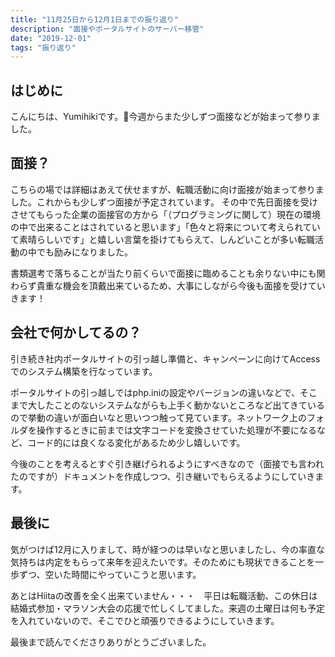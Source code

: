```yaml
---
title: "11月25日から12月1日までの振り返り"
description: "面接やポータルサイトのサーバー移管"
date: "2019-12-01"
tags: "振り返り"
---
```


## はじめに

こんにちは、Yumihikiです。今週からまた少しずつ面接などが始まって参りました。

## 面接？

こちらの場では詳細はあえて伏せますが、転職活動に向け面接が始まって参りました。これからも少しずつ面接が予定されています。
その中で先日面接を受けさせてもらった企業の面接官の方から「（プログラミングに関して）現在の環境の中で出来ることはされていると思います」「色々と将来について考えられていて素晴らしいです」と嬉しい言葉を掛けてもらえて、しんどいことが多い転職活動の中でも励みになりました。

書類選考で落ちることが当たり前くらいで面接に臨めることも余りない中にも関わらず貴重な機会を頂戴出来ているため、大事にしながら今後も面接を受けていきます！

## 会社で何かしてるの？

引き続き社内ポータルサイトの引っ越し準備と、キャンペーンに向けてAccessでのシステム構築を行なっています。

ポータルサイトの引っ越しではphp.iniの設定やバージョンの違いなどで、そこまで大したことのないシステムながらも上手く動かないところなど出てきているので挙動の違いが面白いなと思いつつ触って見ています。ネットワーク上のフォルダを操作するときに前までは文字コードを変換させていた処理が不要になるなど、コード的には良くなる変化があるため少し嬉しいです。

今後のことを考えるとすぐ引き継げられるようにすべきなので（面接でも言われたのですが）ドキュメントを作成しつつ、引き継いでもらえるようにしていきます。

## 最後に

気がつけば12月に入りまして、時が経つのは早いなと思いましたし、今の率直な気持ちは内定をもらって来年を迎えたいです。そのためにも現状できることを一歩ずつ、空いた時間にやっていこうと思います。

あとはHiitaの改善を全く出来ていません・・・　平日は転職活動、この休日は結婚式参加・マラソン大会の応援で忙しくしてました。来週の土曜日は何も予定を入れていないので、そこでひと頑張りできるようにしていきます。

最後まで読んでくださりありがとうございました。
